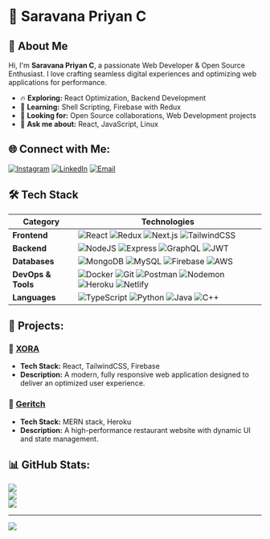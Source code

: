 # 💼 Saravana Priyan C

## 🚀 About Me
Hi, I'm **Saravana Priyan C**, a passionate Web Developer & Open Source Enthusiast. I love crafting seamless digital experiences and optimizing web applications for performance.

- 🔥 **Exploring:** React Optimization, Backend Development
- 🌱 **Learning:** Shell Scripting, Firebase with Redux
- 🤝 **Looking for:** Open Source collaborations, Web Development projects
- 💬 **Ask me about:** React, JavaScript, Linux

## 🌐 Connect with Me:
[![Instagram](https://img.shields.io/badge/Instagram-%23E4405F.svg?style=for-the-badge&logo=Instagram&logoColor=white)](https://instagram.com/_.saravanaa)  [![LinkedIn](https://img.shields.io/badge/LinkedIn-%230077B5.svg?style=for-the-badge&logo=linkedin&logoColor=white)](https://linkedin.com/in/saravanapriyanc/)  [![Email](https://img.shields.io/badge/Email-D14836?style=for-the-badge&logo=gmail&logoColor=white)](mailto:c.saravanapriyan@gmail.com)

## 🛠 Tech Stack

| Category        | Technologies |
|----------------|-------------|
| **Frontend**   | ![React](https://img.shields.io/badge/react-%2320232a.svg?style=for-the-badge&logo=react&logoColor=%2361DAFB) ![Redux](https://img.shields.io/badge/redux-%23593d88.svg?style=for-the-badge&logo=redux&logoColor=white) ![Next.js](https://img.shields.io/badge/Next.js-%23000000.svg?style=for-the-badge&logo=next.js&logoColor=white) ![TailwindCSS](https://img.shields.io/badge/tailwindcss-%2338B2AC.svg?style=for-the-badge&logo=tailwind-css&logoColor=white) |
| **Backend**    | ![NodeJS](https://img.shields.io/badge/node.js-6DA55F?style=for-the-badge&logo=node.js&logoColor=white) ![Express](https://img.shields.io/badge/Express.js-%23404d59.svg?style=for-the-badge&logo=express&logoColor=white) ![GraphQL](https://img.shields.io/badge/GraphQL-E10098?style=for-the-badge&logo=graphql&logoColor=white) ![JWT](https://img.shields.io/badge/JWT-%23000000.svg?style=for-the-badge&logo=json-web-tokens&logoColor=white) |
| **Databases**  | ![MongoDB](https://img.shields.io/badge/MongoDB-%2347A248.svg?style=for-the-badge&logo=mongodb&logoColor=white) ![MySQL](https://img.shields.io/badge/MySQL-%234479A1.svg?style=for-the-badge&logo=mysql&logoColor=white) ![Firebase](https://img.shields.io/badge/firebase-%23039BE5.svg?style=for-the-badge&logo=firebase) ![AWS](https://img.shields.io/badge/AWS-%23FF9900.svg?style=for-the-badge&logo=amazon-aws&logoColor=white) |
| **DevOps & Tools** | ![Docker](https://img.shields.io/badge/docker-%230db7ed.svg?style=for-the-badge&logo=docker&logoColor=white) ![Git](https://img.shields.io/badge/Git-%23F1502F.svg?style=for-the-badge&logo=git&logoColor=white) ![Postman](https://img.shields.io/badge/Postman-%23FF6C37.svg?style=for-the-badge&logo=postman&logoColor=white) ![Nodemon](https://img.shields.io/badge/Nodemon-%2337D47B.svg?style=for-the-badge&logo=nodemon&logoColor=white) ![Heroku](https://img.shields.io/badge/Heroku-%23430098.svg?style=for-the-badge&logo=heroku&logoColor=white) ![Netlify](https://img.shields.io/badge/Netlify-%2300C7B7.svg?style=for-the-badge&logo=netlify&logoColor=white) |
| **Languages**  | ![TypeScript](https://img.shields.io/badge/TypeScript-%23007ACC.svg?style=for-the-badge&logo=typescript&logoColor=white) ![Python](https://img.shields.io/badge/Python-%233776AB.svg?style=for-the-badge&logo=python&logoColor=white) ![Java](https://img.shields.io/badge/Java-%23ED8B00.svg?style=for-the-badge&logo=java&logoColor=white) ![C++](https://img.shields.io/badge/C++-%2300599C.svg?style=for-the-badge&logo=c%2B%2B&logoColor=white) |




## 📌 Projects:
### 🔹 [XORA](https://github.com/yourgithub/XORA)
- **Tech Stack:** React, TailwindCSS, Firebase
- **Description:** A modern, fully responsive web application designed to deliver an optimized user experience.

### 🔹 [Geritch](https://github.com/yourgithub/Geritch)
- **Tech Stack:** MERN stack, Heroku
- **Description:** A high-performance restaurant website with dynamic UI and state management.

## 📊 GitHub Stats:
![](https://github-readme-stats.vercel.app/api?username=codesbysaravana&theme=merko&hide_border=false&include_all_commits=true&count_private=false)  
![](https://github-readme-streak-stats.herokuapp.com/?user=codesbysaravana&theme=merko&hide_border=false)  
![](https://github-readme-stats.vercel.app/api/top-langs/?username=codesbysaravana&theme=merko&hide_border=false&include_all_commits=true&count_private=false&layout=compact)  

---
[![](https://visitcount.itsvg.in/api?id=codesbysaravana&icon=0&color=0)](https://visitcount.itsvg.in)  

<!-- Proudly created with GPRM ( https://gprm.itsvg.in ) -->



